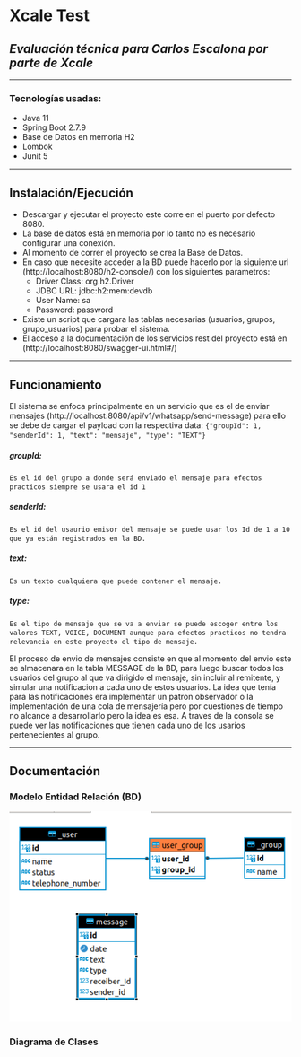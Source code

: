 # Xcale Test
## _Evaluación técnica para Carlos Escalona por parte de Xcale_
-------------------------------------------------------------------
### Tecnologías usadas:
- Java 11
- Spring Boot 2.7.9
- Base de Datos en memoria H2
- Lombok
- Junit 5

-------------------------------------------------------------------

## Instalación/Ejecución
- Descargar y ejecutar el proyecto este corre en el puerto por defecto 8080.
- La base de datos está en memoria por lo tanto no es necesario configurar una conexión.
- Al momento de correr el proyecto se crea la Base de Datos.
- En caso que necesite acceder a la BD puede hacerlo por la siguiente url (http://localhost:8080/h2-console/) con los siguientes parametros:
  * Driver Class:  org.h2.Driver 
  * JDBC URL: jdbc:h2:mem:devdb 
  * User Name: sa 
  * Password:  password 
- Existe un script que cargara las tablas necesarias (usuarios, grupos, grupo_usuarios) para probar el sistema.
- El acceso a la documentación de los servicios rest del proyecto está en (http://localhost:8080/swagger-ui.html#/)
-------------------------------------------------------------------

## Funcionamiento
El sistema se enfoca principalmente en un servicio que es el de enviar mensajes (http://localhost:8080/api/v1/whatsapp/send-message) para ello se debe de cargar el payload con la respectiva data:
`{"groupId": 1,
"senderId": 1,
"text": "mensaje",
"type": "TEXT"}`

##### groupId:
    Es el id del grupo a donde será enviado el mensaje para efectos practicos siempre se usara el id 1
##### senderId:
    Es el id del usaurio emisor del mensaje se puede usar los Id de 1 a 10 que ya están registrados en la BD.
##### text:
    Es un texto cualquiera que puede contener el mensaje.
##### type:
    Es el tipo de mensaje que se va a enviar se puede escoger entre los valores TEXT, VOICE, DOCUMENT aunque para efectos practicos no tendra relevancia en este proyecto el tipo de mensaje.  



El proceso de envio de mensajes consiste en que al momento del envio este se almacenara en la tabla MESSAGE de la BD, para luego buscar todos los usuarios del grupo al que va dirigido el mensaje, sin incluir al remitente, y simular una notificacion a cada uno de estos usuarios. La idea que tenía para las notificaciones era implementar un patron observador o la implementación de una cola de mensajería pero por cuestiones de tiempo no alcance a desarrollarlo pero la idea es esa. A traves de la consola se puede ver las notificaciones que tienen cada uno de los usarios pertenecientes al grupo.


[PlDb]: <https://github.com/joemccann/dillinger/tree/master/plugins/dropbox/README.md>
[PlGh]: <https://github.com/joemccann/dillinger/tree/master/plugins/github/README.md>
[PlGd]: <https://github.com/joemccann/dillinger/tree/master/plugins/googledrive/README.md>
[PlOd]: <https://github.com/joemccann/dillinger/tree/master/plugins/onedrive/README.md>
[PlMe]: <https://github.com/joemccann/dillinger/tree/master/plugins/medium/README.md>
[PlGa]: <https://github.com/RahulHP/dillinger/blob/master/plugins/googleanalytics/README.md>


-------------------------------------------------------------------

## Documentación

### Modelo Entidad Relación (BD) 
![My Image](MER.png)

### Diagrama de Clases



